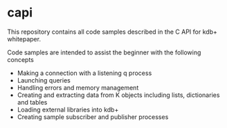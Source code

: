 # capi

This repository contains all code samples described in the C API for kdb+ whitepaper.

Code samples are intended to assist the beginner with the following concepts

* Making a connection with a listening q process
* Launching queries
* Handling errors and memory management
* Creating and extracting data from K objects including lists, dictionaries and tables
* Loading external libraries into kdb+
* Creating sample subscriber and publisher processes
